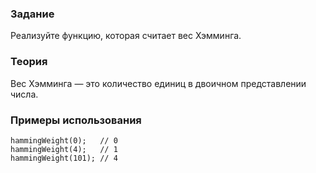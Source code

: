 ### Задание
Реализуйте функцию, которая считает вес Хэмминга.

### Теория
Вес Хэмминга — это количество единиц в двоичном представлении числа.

### Примеры использования
```
hammingWeight(0);   // 0
hammingWeight(4);   // 1
hammingWeight(101); // 4
```